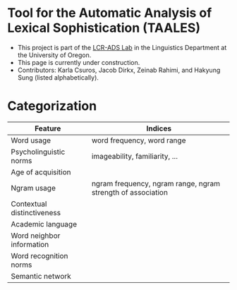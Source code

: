 
# Tool for the Automatic Analysis of Lexical Sophistication (TAALES)

- This project is part of the [LCR-ADS Lab](https://lcr-ads-lab.github.io/LCR-ADS-Home/) in the Linguistics Department at the University of Oregon.  
- This page is currently under construction.  
- Contributors: Karla Csuros, Jacob Dirkx, Zeinab Rahimi, and Hakyung Sung (listed alphabetically).  


# Categorization

| Feature                                     | Indices                              |
|---------------------------------------------|--------------------------------------|
| Word usage                                  | word frequency, word range           |
| Psycholinguistic norms                      | imageability, familiarity, ...       |
| Age of acquisition                          |                                      |
| Ngram usage                                 | ngram frequency, ngram range, ngram strength of association |
| Contextual distinctiveness                  |                                      |
| Academic language                           |                                      |
| Word neighbor information                   |                                      |
| Word recognition norms                      |                                      |
| Semantic network                            |                                      |
